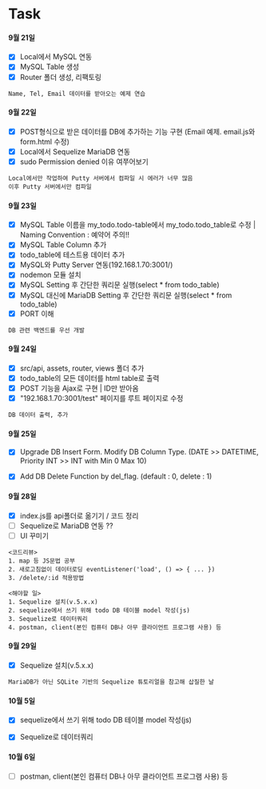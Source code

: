 # Task
#### 9월 21일
- [x] Local에서 MySQL 연동
- [x] MySQL Table 생성
- [x] Router 폴더 생성, 리팩토링

```
Name, Tel, Email 데이터를 받아오는 예제 연습
```

#### 9월 22일
- [x] POST형식으로 받은 데이터를 DB에 추가하는 기능 구현 (Email 예제. email.js와 form.html 수정)
- [x] Local에서 Sequelize MariaDB 연동
- [x] sudo Permission denied 이유 여쭈어보기

```
Local에서만 작업하여 Putty 서버에서 컴파일 시 에러가 너무 많음
이후 Putty 서버에서만 컴파일
```

#### 9월 23일
- [x] MySQL Table 이름을 my_todo.todo-table에서 my_todo.todo_table로 수정 | Naming Convention : 예약어 주의!!
- [x] MySQL Table Column 추가 
- [x] todo_table에 테스트용 데이터 추가
- [x] MySQL와 Putty Server 연동(192.168.1.70:3001/)
- [x] nodemon 모듈 설치
- [x] MySQL Setting 후 간단한 쿼리문 실행(select * from todo_table)
- [x] MySQL 대신에 MariaDB Setting 후 간단한 쿼리문 실행(select * from todo_table)
- [x] PORT 이해

```
DB 관련 백엔드를 우선 개발
```

#### 9월 24일
- [x] src/api, assets, router, views 폴더 추가
- [x] todo_table의 모든 데이터를 html table로 출력
- [x] POST 기능을 Ajax로 구현 | ID만 받아옴
- [x] "192.168.1.70:3001/test" 페이지를 루트 페이지로 수정

```
DB 데이터 출력, 추가
```

#### 9월 25일
- [x] Upgrade DB Insert Form. Modify DB Column Type. (DATE >> DATETIME, Priority INT >> INT with Min 0 Max 10)
- [x] Add DB Delete Function by del_flag. (default : 0, delete : 1)


#### 9월 28일
- [x] index.js를 api폴더로 옮기기 / 코드 정리
- [ ] Sequelize로 MariaDB 연동 ??
- [ ] UI 꾸미기

```
<코드리뷰>
1. map 등 JS문법 공부
2. 새로고침없이 데이터로딩 eventListener('load', () => { ... })
3. /delete/:id 적용방법
```

```
<해야할 일>
1. Sequelize 설치(v.5.x.x)
2. sequelize에서 쓰기 위해 todo DB 테이블 model 작성(js)
3. Sequelize로 데이터쿼리
4. postman, client(본인 컴퓨터 DB나 아무 클라이언트 프로그램 사용) 등
```

#### 9월 29일
- [x] Sequelize 설치(v.5.x.x)

```
MariaDB가 아닌 SQLite 기반의 Sequelize 튜토리얼을 참고해 삽질한 날 
```

#### 10월 5일
- [x] sequelize에서 쓰기 위해 todo DB 테이블 model 작성(js)
- [x] Sequelize로 데이터쿼리


#### 10월 6일
- [ ] postman, client(본인 컴퓨터 DB나 아무 클라이언트 프로그램 사용) 등
